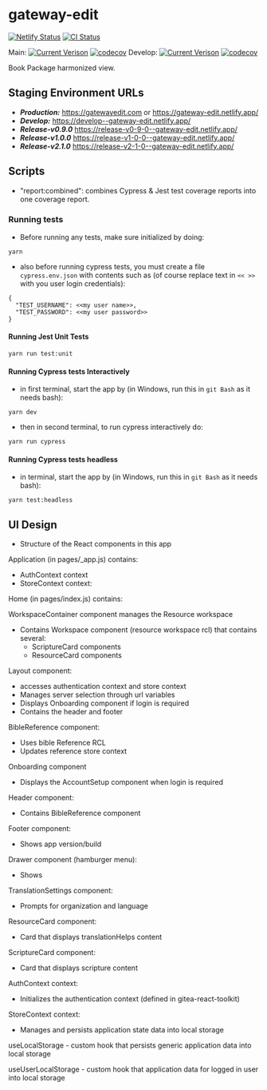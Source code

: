 # gateway-edit

[![Netlify Status](https://api.netlify.com/api/v1/badges/58e59c6e-0cea-43cd-b535-86d3495ce3c9/deploy-status)](https://app.netlify.com/sites/gateway-edit/deploys)
[![CI Status](https://github.com/unfoldingWord/gateway-edit/workflows/Run%20Cypress%20and%20Jest%20Tests/badge.svg)](https://github.com/unfoldingWord/gateway-edit/actions)

Main:
[![Current Verison](https://img.shields.io/github/package-json/v/unfoldingWord/gateway-edit/main)](https://github.com/unfoldingWord/gateway-edit/tags)
[![codecov](https://codecov.io/gh/unfoldingWord/gateway-edit/branch/main/graph/badge.svg?token=0HTP1JR1UL)](https://codecov.io/gh/unfoldingWord/gateway-edit)
Develop:
[![Current Verison](https://img.shields.io/github/package-json/v/unfoldingWord/gateway-edit/develop)](https://github.com/unfoldingWord/gateway-edit/tags)
[![codecov](https://codecov.io/gh/unfoldingWord/gateway-edit/branch/develop/graph/badge.svg?token=0HTP1JR1UL)](https://codecov.io/gh/unfoldingWord/gateway-edit)

Book Package harmonized view.

## Staging Environment URLs

- **_Production:_** https://gatewayedit.com or https://gateway-edit.netlify.app/
- **_Develop:_** https://develop--gateway-edit.netlify.app/
- **_Release-v0.9.0_** https://release-v0-9-0--gateway-edit.netlify.app/
- **_Release-v1.0.0_** https://release-v1-0-0--gateway-edit.netlify.app/
- **_Release-v2.1.0_** https://release-v2-1-0--gateway-edit.netlify.app/

## Scripts

- "report:combined": combines Cypress & Jest test coverage reports into one coverage report.

### Running tests

- Before running any tests, make sure initialized by doing:

```
yarn
```

- also before running cypress tests, you must create a file `cypress.env.json` with contents such as (of course replace text in `<< >>` with you user login credentials):

```
{
  "TEST_USERNAME": <<my user name>>,
  "TEST_PASSWORD": <<my user password>>
}
```

#### Running Jest Unit Tests

```
yarn run test:unit
```

#### Running Cypress tests Interactively

- in first terminal, start the app by (in Windows, run this in `git Bash` as it needs bash):

```
yarn dev
```

- then in second terminal, to run cypress interactively do:

```
yarn run cypress
```

#### Running Cypress tests headless

- in terminal, start the app by (in Windows, run this in `git Bash` as it needs bash):

```
yarn test:headless
```

## UI Design

- Structure of the React components in this app

Application (in pages/\_app.js) contains:

- AuthContext context
- StoreContext context:

Home (in pages/index.js) contains:
<Layout>
<WorkspaceContainer />
</Layout>

WorkspaceContainer component manages the Resource workspace

- Contains Workspace component (resource workspace rcl) that contains several:
  - ScriptureCard components
  - ResourceCard components

Layout component:

- accesses authentication context and store context
- Manages server selection through url variables
- Displays Onboarding component if login is required
- Contains the header and footer

BibleReference component:

- Uses bible Reference RCL
- Updates reference store context

Onboarding component

- Displays the AccountSetup component when login is required

Header component:

- Contains BibleReference component

Footer component:

- Shows app version/build

Drawer component (hamburger menu):

- Shows

TranslationSettings component:

- Prompts for organization and language

ResourceCard component:

- Card that displays translationHelps content

ScriptureCard component:

- Card that displays scripture content

AuthContext context:

- Initializes the authentication context (defined in gitea-react-toolkit)

StoreContext context:

- Manages and persists application state data into local storage

useLocalStorage - custom hook that persists generic application data into local storage

useUserLocalStorage - custom hook that application data for logged in user into local storage

